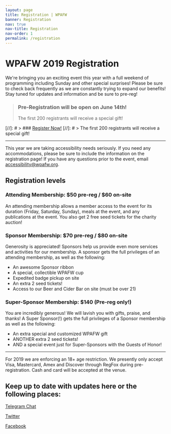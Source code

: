 ```yaml
---
layout: page
title: Registration | WPAFW
banner: Registration
nav: true
nav-title: Registration
nav-order: 1
permalink: /registration
---
```


# WPAFW 2019 Registration 
We're bringing you an exciting event this year with a full weekend of programming including Sunday and other special surprises! Please be sure to check back frequently as we are constantly trying to expand our benefits! Stay tuned for updates and information and be sure to pre-reg!

> ### Pre-Registration will be open on June 14th! 
> The first 200 registrants will receive a special gift!

[//]: # > ### [Register Now!](https://wpafw.regfox.com/western-pa-furry-weekend-2019)
[//]: # > The first 200 registrants will receive a special gift!

---

This year we are taking accessibility needs seriously. If you need any accommodations, please be sure to include the information on the registration page! If you have any questions prior to the event, email [accessibility@wpafw.org](mailto:accessibility@wpafw.org).

## Registration levels
### Attending Membership: $50 pre-reg / $60 on-site
An attending membership allows a member access to the event for its duration (Friday, Saturday, Sunday), meals at the event, and any publications at the event.
You also get 2 free seed tickets for the charity auction!
 
### Sponsor Membership: $70 pre-reg / $80 on-site
Generosity is appreciated! Sponsors help us provide even more services and activities for our membership. A sponsor gets the full privileges of an attending membership, as well as the following:

* An awesome Sponsor ribbon
* A special, collectible WPAFW cup
* Expedited badge pickup on site
* An extra 2 seed tickets! 
* Access to our Beer and Cider Bar on site (must be over 21)

### Super-Sponsor Membership: $140 (Pre-reg only!)
You are incredibly generous! We will lavish you with gifts, praise, and thanks! A Super Sponsor(!) gets the full privileges of a Sponsor membership as well as the following:

* An extra special and customized WPAFW gift
* ANOTHER extra 2 seed tickets!
* AND a special event just for Super-Sponsors with the Guests of Honor!
 
----
For 2019 we are enforcing an 18+ age restriction.
We presently only accept Visa, Mastercard, Amex and Discover through RegFox during pre-registration. Cash and card will be accepted at the venue.


## Keep up to date with updates here or the following places:

[<span class="fa-stack fa-1x registration-icons">
<i class="fas fa-circle fa-stack-2x"></i>
<i class="fab fa-telegram-plane fa-stack-1x fa-inverse"></i>
</span> Telegram Chat](https://t.me/wpafw)

[<span class="fa-stack fa-1x registration-icons">
<i class="fas fa-circle fa-stack-2x"></i>
<i class="fab fa-twitter fa-stack-1x fa-inverse"></i>
</span> Twitter](https://twitter.com/wpafw)

[<span class="fa-stack fa-1x registration-icons">
<i class="fas fa-circle fa-stack-2x"></i>
<i class="fab fa-facebook-f fa-stack-1x fa-inverse"></i>
</span> Facebook](https://www.facebook.com/wpafw)